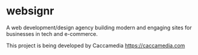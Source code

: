 # websignr
A web development/design agency building modern and engaging sites for businesses in tech and e-commerce.

This project is being developed by Caccamedia
https://caccamedia.com
